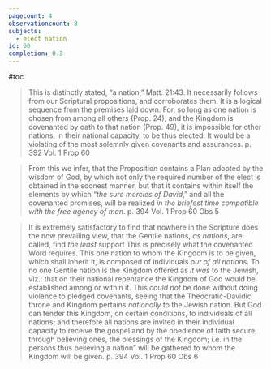 ```yaml
---
pagecount: 4
observationcount: 8
subjects:
  - elect nation
id: 60
completion: 0.3
---
```

#toc

>This is distinctly stated, “a nation,” Matt. 21:43. It necessarily follows from our Scriptural propositions, and corroborates them. It is a logical sequence from the premises laid down. For, so long as one nation is chosen from among all others (Prop. 24), and the Kingdom is covenanted by oath to that nation (Prop. 49), it is impossible for other nations, in their national capacity, to be thus elected. It would be a violating of the most solemnly given covenants and assurances.
>p. 392 Vol. 1 Prop 60

>From this we infer, that the Proposition contains a Plan adopted by the wisdom of God, by which not only the required number of the elect is obtained in the soonest manner, but that it contains within itself the elements by which “*the sure mercies of David*,” and all the covenanted promises, will be realized *in the briefest time compatible with the free agency of man*.
>p. 394 Vol. 1 Prop 60 Obs 5

>It is extremely satisfactory to find that nowhere in the Scripture does the now prevailing view, that the Gentile nations, *as nations*, are called, find *the least* support This is precisely what the covenanted Word requires. This one nation to whom the Kingdom is to be given, which shall inherit it, is composed of individuals *out of all nations*. To no one Gentile nation is the Kingdom offered as *it was* to the Jewish, viz.: that on their national repentance the Kingdom of God would be established among or within it. This *could not* be done without doing violence to pledged covenants, seeing that the Theocratic-Davidic throne and Kingdom pertains *nationally* to the Jewish nation. But God can tender this Kingdom, on certain conditions, to individuals of all nations; and therefore all nations are invited in their individual capacity to receive the gospel and by the obedience of faith secure, through believing ones, the blessings of the Kingdom; i.e. in the persons thus believing a nation” will be gathered to whom the Kingdom will be given.
>p. 394 Vol. 1 Prop 60 Obs 6


